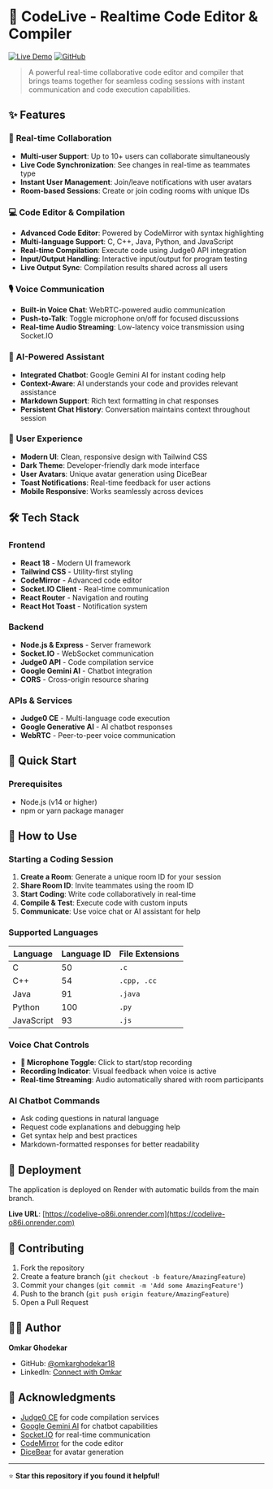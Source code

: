 # 🚀 CodeLive - Realtime Code Editor & Compiler

[![Live Demo](https://img.shields.io/badge/Live%20Demo-CodeLive-blue)](https://codelive-o86i.onrender.com)
[![GitHub](https://img.shields.io/badge/GitHub-Repository-black)](https://github.com/omkarghodekar18/codelive)

> A powerful real-time collaborative code editor and compiler that brings teams together for seamless coding sessions with instant communication and code execution capabilities.

## ✨ Features

### 🔄 **Real-time Collaboration**
- **Multi-user Support**: Up to 10+ users can collaborate simultaneously
- **Live Code Synchronization**: See changes in real-time as teammates type
- **Instant User Management**: Join/leave notifications with user avatars
- **Room-based Sessions**: Create or join coding rooms with unique IDs

### 💻 **Code Editor & Compilation**
- **Advanced Code Editor**: Powered by CodeMirror with syntax highlighting
- **Multi-language Support**: C, C++, Java, Python, and JavaScript
- **Real-time Compilation**: Execute code using Judge0 API integration
- **Input/Output Handling**: Interactive input/output for program testing
- **Live Output Sync**: Compilation results shared across all users

### 🎙️ **Voice Communication**
- **Built-in Voice Chat**: WebRTC-powered audio communication
- **Push-to-Talk**: Toggle microphone on/off for focused discussions
- **Real-time Audio Streaming**: Low-latency voice transmission using Socket.IO

### 🤖 **AI-Powered Assistant**
- **Integrated Chatbot**: Google Gemini AI for instant coding help
- **Context-Aware**: AI understands your code and provides relevant assistance
- **Markdown Support**: Rich text formatting in chat responses
- **Persistent Chat History**: Conversation maintains context throughout session

### 🎨 **User Experience**
- **Modern UI**: Clean, responsive design with Tailwind CSS
- **Dark Theme**: Developer-friendly dark mode interface
- **User Avatars**: Unique avatar generation using DiceBear
- **Toast Notifications**: Real-time feedback for user actions
- **Mobile Responsive**: Works seamlessly across devices

## 🛠️ Tech Stack

### Frontend
- **React 18** - Modern UI framework
- **Tailwind CSS** - Utility-first styling
- **CodeMirror** - Advanced code editor
- **Socket.IO Client** - Real-time communication
- **React Router** - Navigation and routing
- **React Hot Toast** - Notification system

### Backend
- **Node.js & Express** - Server framework
- **Socket.IO** - WebSocket communication
- **Judge0 API** - Code compilation service
- **Google Gemini AI** - Chatbot integration
- **CORS** - Cross-origin resource sharing

### APIs & Services
- **Judge0 CE** - Multi-language code execution
- **Google Generative AI** - AI chatbot responses
- **WebRTC** - Peer-to-peer voice communication

## 🚀 Quick Start

### Prerequisites
- Node.js (v14 or higher)
- npm or yarn package manager

## 🎯 How to Use

### Starting a Coding Session

1. **Create a Room**: Generate a unique room ID for your session
2. **Share Room ID**: Invite teammates using the room ID
3. **Start Coding**: Write code collaboratively in real-time
4. **Compile & Test**: Execute code with custom inputs
5. **Communicate**: Use voice chat or AI assistant for help

### Supported Languages

| Language | Language ID | File Extensions |
|----------|-------------|-----------------|
| C        | 50          | `.c`           |
| C++      | 54          | `.cpp, .cc`    |
| Java     | 91          | `.java`        |
| Python   | 100         | `.py`          |
| JavaScript | 93        | `.js`          |

### Voice Chat Controls
- **🎤 Microphone Toggle**: Click to start/stop recording
- **Recording Indicator**: Visual feedback when voice is active
- **Real-time Streaming**: Audio automatically shared with room participants

### AI Chatbot Commands
- Ask coding questions in natural language
- Request code explanations and debugging help
- Get syntax help and best practices
- Markdown-formatted responses for better readability
  
## 🚀 Deployment

The application is deployed on Render with automatic builds from the main branch.

**Live URL**: [https://codelive-o86i.onrender.com](https://codelive-o86i.onrender.com)


## 🤝 Contributing

1. Fork the repository
2. Create a feature branch (`git checkout -b feature/AmazingFeature`)
3. Commit your changes (`git commit -m 'Add some AmazingFeature'`)
4. Push to the branch (`git push origin feature/AmazingFeature`)
5. Open a Pull Request


## 👨‍💻 Author

**Omkar Ghodekar**
- GitHub: [@omkarghodekar18](https://github.com/omkarghodekar18)
- LinkedIn: [Connect with Omkar](https://www.linkedin.com/in/omkarghodekar18)

## 🙏 Acknowledgments

- [Judge0 CE](https://judge0.com/) for code compilation services
- [Google Gemini AI](https://ai.google.dev/) for chatbot capabilities
- [Socket.IO](https://socket.io/) for real-time communication
- [CodeMirror](https://codemirror.net/) for the code editor
- [DiceBear](https://dicebear.com/) for avatar generation

---

⭐ **Star this repository if you found it helpful!**
